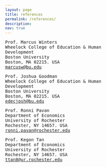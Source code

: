 ```yaml
---
layout: page
title: references
permalink: /references/
description: 
nav: true
---
```


<div class="row mt-3">
    <div class="col-sm mt-3 mt-md-0">
<pre>Prof. Marcus Winters		
Wheelock College of Education & Human
Development	
Boston University	
Boston, MA 02215. USA	
<a href="mailto:marcusw@bu.edu">marcusw@bu.edu</a> </pre>
    </div>
    <div class="col-sm mt-3 mt-md-0">
<pre>Prof. Joshua Goodman		
Wheelock College of Education & Human
Development	
Boston University	
Boston, MA 02215. USA	
<a href="mailto:edecjosh@bu.edu">edecjosh@bu.edu</a> </pre>
    </div>
</div>


<div class="row mt-3">
    <div class="col-sm mt-3 mt-md-0">
<pre>Prof. Ronni Pavan		
Department of Economics	
University of Rochester	
Rochester, NY 14657. USA	
<a href="mailto:ronni.pavan@rochester.edu">ronni.pavan@rochester.edu</a> </pre>
    </div>
    <div class="col-sm mt-3 mt-md-0">
<pre>Prof. Kegon Tan		
Department of Economics	
University of Rochester	
Rochester, NY 14657. USA	
<a href="mailto:ttan8@ur.rochester.edu">ttan8@ur.rochester.edu</a> </pre>
    </div>
</div>


